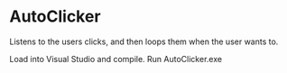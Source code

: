 AutoClicker
===========

Listens to the users clicks, and then loops them when the user wants to.

Load into Visual Studio and compile.
Run AutoClicker.exe